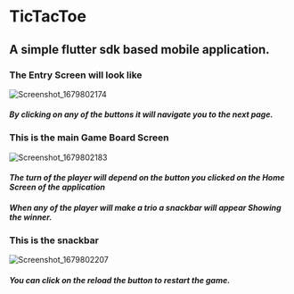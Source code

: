 # TicTacToe
## A simple flutter sdk based mobile application.
### **The Entry Screen will look like**
![Screenshot_1679802174](https://user-images.githubusercontent.com/97942353/227754227-bc405f00-acad-4012-b013-3e61f79f82b0.png)
#### _By clicking on any of the buttons it will navigate you to the next page._
### **This is the main Game Board Screen**
![Screenshot_1679802183](https://user-images.githubusercontent.com/97942353/227754287-084685de-0893-49e3-8188-857d6d68aa2f.png)
#### _The turn of the player will depend on the button you clicked on the Home Screen of the application_
#### _When any of the player will make a trio a snackbar will appear Showing the winner._
### **This is the snackbar**
![Screenshot_1679802207](https://user-images.githubusercontent.com/97942353/227754349-d26e3765-37fa-4202-ad34-f51af69816b7.png)
#### _You can click on the reload the button to restart the game._

